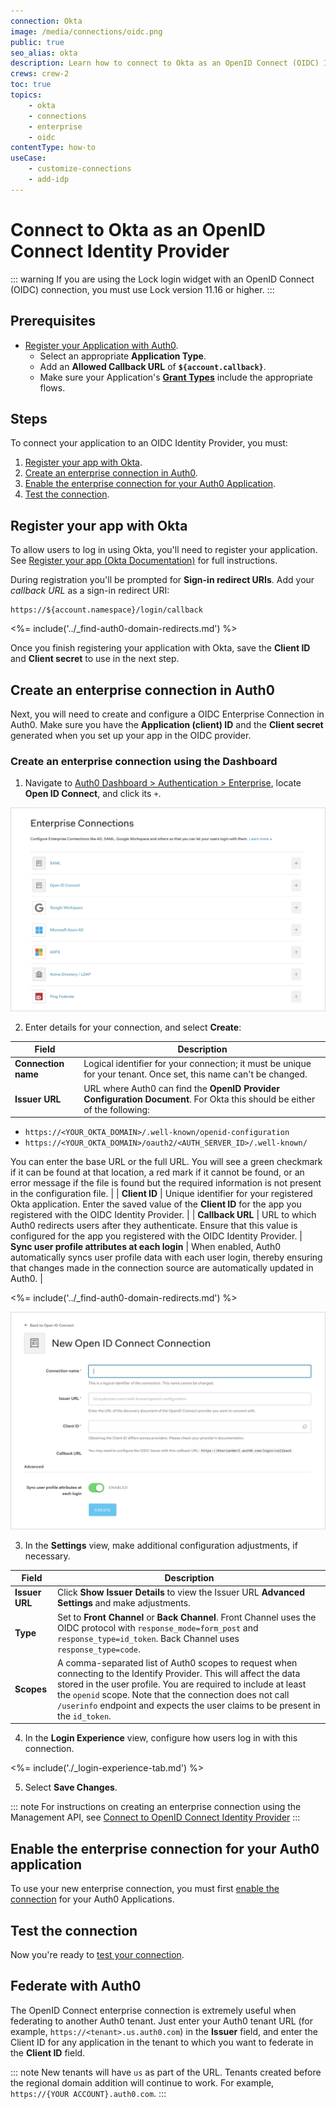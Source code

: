 ```yaml
---
connection: Okta
image: /media/connections/oidc.png
public: true
seo_alias: okta
description: Learn how to connect to Okta as an OpenID Connect (OIDC) Identity Provider using an enterprise connection.
crews: crew-2
toc: true
topics:
    - okta
    - connections
    - enterprise
    - oidc
contentType: how-to
useCase:
    - customize-connections
    - add-idp
---
```

# Connect to Okta as an OpenID Connect Identity Provider

::: warning
If you are using the Lock login widget with an OpenID Connect (OIDC) connection, you must use Lock version 11.16 or higher.
:::

## Prerequisites

* [Register your Application with Auth0](/getting-started/set-up-app). 
  * Select an appropriate **Application Type**.
  * Add an **Allowed Callback URL** of **`${account.callback}`**.
  * Make sure your Application's **[Grant Types](/dashboard/guides/applications/update-grant-types)** include the appropriate flows.

## Steps

To connect your application to an OIDC Identity Provider, you must:

1. [Register your app with Okta](#register-your-app-with-okta).
2. [Create an enterprise connection in Auth0](#create-an-enterprise-connection-in-auth0).
3. [Enable the enterprise connection for your Auth0 Application](#enable-the-enterprise-connection-for-your-auth0-application).
4. [Test the connection](#test-the-connection).

## Register your app with Okta

To allow users to log in using Okta, you'll need to register your application. See [Register your app (Okta Documentation)](https://developer.okta.com/docs/guides/quickstart/website/register-app/) for full instructions.

During registration you'll be prompted for **Sign-in redirect URIs**. Add your <dfn data-key="callback">callback URL</dfn> as a sign-in redirect URI:

```text
https://${account.namespace}/login/callback
```

<%= include('../_find-auth0-domain-redirects.md') %>

Once you finish registering your application with Okta, save the **Client ID** and **Client secret** to use in the next step.

## Create an enterprise connection in Auth0

Next, you will need to create and configure a OIDC Enterprise Connection in Auth0. Make sure you have the **Application (client) ID** and the **Client secret** generated when you set up your app in the OIDC provider.

### Create an enterprise connection using the Dashboard

1. Navigate to [Auth0 Dashboard > Authentication > Enterprise](${manage_url}/#/connections/enterprise), locate **Open ID Connect**, and click its `+`.

![Create Connection Type](/media/articles/connections/dashboard-connections-enterprise-list.png)

2. Enter details for your connection, and select **Create**:

| Field | Description |
| ----- | ----------- |
| **Connection name** | Logical identifier for your connection; it must be unique for your tenant. Once set, this name can't be changed. |
| **Issuer URL** | URL where Auth0 can find the **OpenID Provider Configuration Document**. For Okta this should be either of the following:

* `https://<YOUR_OKTA_DOMAIN>/.well-known/openid-configuration`
* `https://<YOUR_OKTA_DOMAIN>/oauth2/<AUTH_SERVER_ID>/.well-known/`

You can enter the base URL or the full URL. You will see a green checkmark if it can be found at that location, a red mark if it cannot be found, or an error message if the file is found but the required information is not present in the configuration file. |
| **Client ID** | Unique identifier for your registered Okta application. Enter the saved value of the **Client ID** for the app you registered with the OIDC Identity Provider. |
| **Callback URL** | URL to which Auth0 redirects users after they authenticate. Ensure that this value is configured for the app you registered with the OIDC Identity Provider.
| **Sync user profile attributes at each login** | When enabled, Auth0 automatically syncs user profile data with each user login, thereby ensuring that changes made in the connection source are automatically updated in Auth0. |

<%= include('../_find-auth0-domain-redirects.md') %>

![Enter OIDC Connection Details](/media/articles/connections/dashboard-connections-enterprise-create_oidc_default-empty.png)

3. In the **Settings** view, make additional configuration adjustments, if necessary.

| Field | Description|
| -- | -- |
| **Issuer URL** | Click **Show Issuer Details** to view the Issuer URL **Advanced Settings** and make adjustments. |
| **Type** | Set to **Front Channel** or **Back Channel**. Front Channel uses the OIDC protocol with `response_mode=form_post` and `response_type=id_token`. Back Channel uses `response_type=code`. |
| **Scopes** | A comma-separated list of Auth0 scopes to request when connecting to the Identify Provider. This will affect the data stored in the user profile. You are required to include at least the `openid` scope. Note that the connection does not call `/userinfo` endpoint and expects the user claims to be present in the `id_token`.  |

4. In the **Login Experience** view, configure how users log in with this connection.

<%= include('./_login-experience-tab.md') %>

5. Select **Save Changes**.

::: note
For instructions on creating an enterprise connection using the Management API, see [Connect to OpenID Connect Identity Provider](/connections/enterprise/oidc#create-an-enterprise-connection-using-the-management-api)
:::

## Enable the enterprise connection for your Auth0 application

To use your new enterprise connection, you must first [enable the connection](/dashboard/guides/connections/enable-connections-enterprise) for your Auth0 Applications.

## Test the connection

Now you're ready to [test your connection](/dashboard/guides/connections/test-connections-enterprise).

## Federate with Auth0

The OpenID Connect enterprise connection is extremely useful when federating to another Auth0 tenant. Just enter your Auth0 tenant URL (for example, `https://<tenant>.us.auth0.com`) in the **Issuer** field, and enter the Client ID for any application in the tenant to which you want to federate in the **Client ID** field. 

::: note
New tenants will have `us` as part of the URL. Tenants created before the regional domain addition will continue to work. For example, `https://{YOUR ACCOUNT}.auth0.com`.
:::
